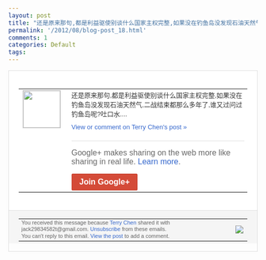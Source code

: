 ```yaml
---
layout: post
title: "还是原来那句,都是利益驱使别谈什么国家主权完整,如果没在钓鱼岛没发现石油天然气,二..."
permalink: '/2012/08/blog-post_18.html'
comments: 1
categories: Default
tags: 
---
```

<div style="border:solid 1px #dfdfdf;color:#686868;font:13px Arial"><div style="background-color:#fff;padding:20px;"><table cellpadding="0" cellspacing="0"><tr><td style="padding-right:15px;vertical-align:top"><a href="https://plus.google.com/_/notifications/emlink?emrecipient=110200756825219614165&amp;emid=CNjci-CF87ECFWgBtAodgUkAAA&amp;path=%2F108643996575278738906&amp;dt=1345357099496&amp;uob=8"><img height="75" src="https://lh3.googleusercontent.com/-KKRGTyJ5Bl0/AAAAAAAAAAI/AAAAAAAAEEY/jllxqER5dCk/s75-c-k-a/photo.jpg" style="border:solid 1px #cccccc;" width="75"/></a></td><td style="width:578px;color:#333;font:13px Arial;vertical-align:top"><div style="padding-bottom:10px">还是原来那句,都是利益驱使别谈什么国家主<wbr/>权完整,如果没在钓鱼岛没发现石油天然气,<wbr/>二战结束都那么多年了,谁又过问过钓鱼岛呢<wbr/>?吐口水....</div><a href="https://plus.google.com/_/notifications/emlink?emrecipient=110200756825219614165&amp;emid=CNjci-CF87ECFWgBtAodgUkAAA&amp;path=%2F108643996575278738906%2Fposts%2F6efaUsSJ7Dd%3Fgpinv%3DAMIXal_yqvibZbUl0cpo88e1ovjKNFLa34wh717EQgh5KiFNmD-uLPfvDLHeK5p5K1HIcHGZG1F5BaD3uvvEs7QqIWx3s8O-wPUrYf10aunqY2lbQA0_nk0&amp;dt=1345357099496&amp;uob=8" style="color:#3366CC;text-decoration:none">View or comment on Terry Chen's post »</a><div style="margin-top:20px;border-top:solid 1px #dfdfdf"><div style="padding:15px 0;color:#686868;font:16px Arial">Google+ makes sharing on the web more like sharing in real life. <a href="http://www.google.com/+/learnmore/" style="color:#3366CC;text-decoration:none">Learn more</a>.</div><a href="https://plus.google.com/_/notifications/emlink?emrecipient=110200756825219614165&amp;emid=CNjci-CF87ECFWgBtAodgUkAAA&amp;path=%2F%3Fgpinv%3DAMIXal_yqvibZbUl0cpo88e1ovjKNFLa34wh717EQgh5KiFNmD-uLPfvDLHeK5p5K1HIcHGZG1F5BaD3uvvEs7QqIWx3s8O-wPUrYf10aunqY2lbQA0_nk0&amp;dt=1345357099496&amp;uob=8" style="display:inline-block;padding:7px 15px;background-color:#d44b38; color:#fff;font-size:16px; font-weight:bold;border-radius:2px;-webkit-border-radius:2px; -moz-border-radius:2px;border:solid 1px #c43b28; white-space:nowrap;text-decoration:none">Join Google+</a></div></td></tr></table></div><div style="border-top:solid 1px #dfdfdf;padding:0 20px; background-color:#f5f5f5"><table cellpadding="0" cellspacing="0" style="height:50px"><tbody><tr><td style="vertical-align:middle;width:100%; color:#636363;font:11px Arial; line-height:120%">You received this message because <a href="https://plus.google.com/_/notifications/emlink?emrecipient=110200756825219614165&amp;emid=CNjci-CF87ECFWgBtAodgUkAAA&amp;path=%2F108643996575278738906%3Fgpinv%3DAMIXal_yqvibZbUl0cpo88e1ovjKNFLa34wh717EQgh5KiFNmD-uLPfvDLHeK5p5K1HIcHGZG1F5BaD3uvvEs7QqIWx3s8O-wPUrYf10aunqY2lbQA0_nk0&amp;dt=1345357099496&amp;uob=8" style="color:#3366CC;text-decoration:none">Terry Chen</a> shared it with jack29834582t@gmail.com. <a href="https://plus.google.com/_/notifications/emlink?emrecipient=110200756825219614165&amp;emid=CNjci-CF87ECFWgBtAodgUkAAA&amp;path=%2F_%2Fnonplus%2Femailsettings%3Fgpinv%3DAMIXal_yqvibZbUl0cpo88e1ovjKNFLa34wh717EQgh5KiFNmD-uLPfvDLHeK5p5K1HIcHGZG1F5BaD3uvvEs7QqIWx3s8O-wPUrYf10aunqY2lbQA0_nk0%26est%3DADH5u8X6qOWujeumUUGKwBX5Cuok5lOGbZzW_3PxPiVqxgKSejuPy4n9qJVoQPixT0mJg5ggKireCtiD4p575NruQ01-kUXciVZWxZwBHZPMY4P4pi9lghUDSg1TTOYFAcSCRAFV4C0d6sNOuQM3apz4WGYfaV2pAQ&amp;dt=1345357099496&amp;uob=8" style="color:#3366CC;text-decoration:none">Unsubscribe</a> from these emails.<br/>You can't reply to this email. <a href="https://plus.google.com/_/notifications/emlink?emrecipient=110200756825219614165&amp;emid=CNjci-CF87ECFWgBtAodgUkAAA&amp;path=%2F108643996575278738906%2Fposts%2F6efaUsSJ7Dd%3Fgpinv%3DAMIXal_yqvibZbUl0cpo88e1ovjKNFLa34wh717EQgh5KiFNmD-uLPfvDLHeK5p5K1HIcHGZG1F5BaD3uvvEs7QqIWx3s8O-wPUrYf10aunqY2lbQA0_nk0&amp;dt=1345357099496&amp;uob=8" style="color:#3366CC;text-decoration:none">View the post</a> to add a comment.<br/></td><td><img src="https://ssl.gstatic.com/s2/oz/images/notifications/logo/google-plus-6617a72bb36cc548861652780c9e6ff1.png"/></td></tr></tbody></table></div></div>